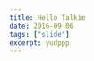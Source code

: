 ```yaml
---
title: Hello Talkie
date: 2016-09-06
tags: ["slide"]
excerpt: yudppp
---
```


<script layout="title" type="text/x-markdown">
## Hello Talkie
yudppp
</script>

<template layout type="text/x-markdown">
## yudppp
Web Engineer
</template>

<script layout="code" type="text/x-markdown">
```golang
package main

import (
	"fmt"
)

func main() {
	fmt.Println("Hello Talkie!")
}
```
</script>